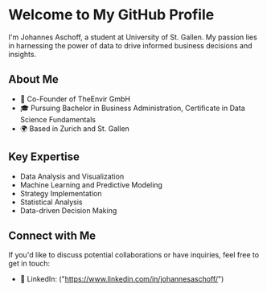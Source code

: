 # Welcome to My GitHub Profile

I'm Johannes Aschoff, a student at University of St. Gallen. My passion lies in harnessing the power of data to drive informed business decisions and insights.

## About Me

- 💼 Co-Founder of TheEnvir GmbH
- 🎓 Pursuing Bachelor in Business Administration, Certificate in Data Science Fundamentals
- 🌍 Based in Zurich and St. Gallen

## Key Expertise

- Data Analysis and Visualization
- Machine Learning and Predictive Modeling
- Strategy Implementation
- Statistical Analysis
- Data-driven Decision Making

## Connect with Me

If you'd like to discuss potential collaborations or have inquiries, feel free to get in touch:

- 💼 LinkedIn: ("https://www.linkedin.com/in/johannesaschoff/")

